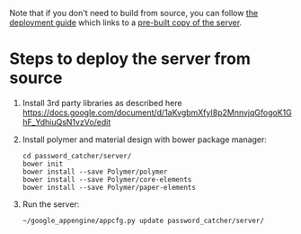 Note that if you don't need to build from source, you can follow
[the deployment guide](https://docs.google.com/document/d/1Rz5NLa4chL5LL1rOhbQRicFetSWeCFmQS8MM5CcP7VM/edit#)
which links to a [pre-built copy of the server](https://drive.google.com/a/google.com/file/d/0B2BcpVto2CO4cWFsQXVxeEtHUXc/view?usp=sharing).

# Steps to deploy the server from source

1. Install 3rd party libraries as described here https://docs.google.com/document/d/1aKvgbmXfyI8p2MnnvjqGfogoK1GhF_YdhiuQsN1vzVo/edit

2. Install polymer and material design with bower package manager:

    ```shell
    cd password_catcher/server/
    bower init
    bower install --save Polymer/polymer
    bower install --save Polymer/core-elements
    bower install --save Polymer/paper-elements
    ```

3. Run the server:

    ```shell
    ~/google_appengine/appcfg.py update password_catcher/server/

    ```


